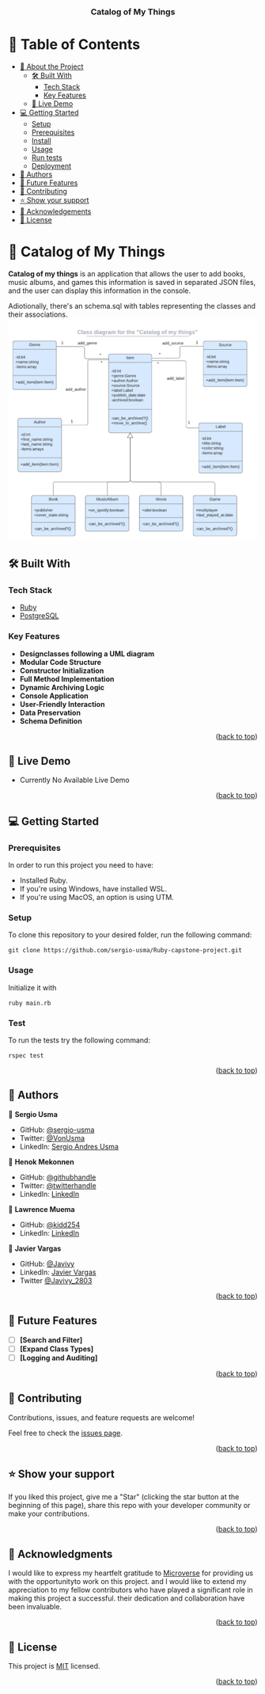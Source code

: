 <a id="readme-top"></a>

<div align="center">
<h3><b>Catalog of My Things</b></h3>
</div>

# 📗 Table of Contents

- [📖 About the Project](#about-project)
  - [🛠 Built With](#built-with)
    - [Tech Stack](#tech-stack)
    - [Key Features](#key-features)
  - [🚀 Live Demo](#live-demo)
- [💻 Getting Started](#getting-started)
  - [Setup](#setup)
  - [Prerequisites](#prerequisites)
  - [Install](#install)
  - [Usage](#usage)
  - [Run tests](#run-tests)
  - [Deployment](#deployment)
- [👥 Authors](#authors)
- [🔭 Future Features](#future-features)
- [🤝 Contributing](#contributing)
- [⭐️ Show your support](#support)
- [🙏 Acknowledgements](#acknowledgements)
- [📝 License](#license)

<!-- PROJECT DESCRIPTION -->

# 📖 Catalog of My Things <a id="about-project"></a>

**Catalog of my things** is an application that allows the user to add books, music albums, and games this information is saved in separated JSON files, and the user can display this information in the console.

Adiotionally, there's an schema.sql with tables representing the classes and their associations.
![image](./catalog_of_my_things.png)

## 🛠 Built With <a id="built-with"></a>

### Tech Stack <a id="tech-stack"></a>

  <ul>
    <li><a href="https://www.ruby-lang.org/en/">Ruby</a></li>
    <li><a href="https://www.postgresql.org/">PostgreSQL</a></li>
  </ul>

<!-- Features -->

### Key Features <a id="key-features"></a>

- **Designclasses following a UML diagram**
- **Modular Code Structure**
- **Constructor Initialization**
- **Full Method Implementation**
- **Dynamic Archiving Logic**
- **Console Application**
- **User-Friendly Interaction**
- **Data Preservation**
- **Schema Definition**

<p align='right'>(<a href="#readme-top">back to top</a>)</p>

## 🚀 Live Demo <a id="live-demo"></a>

- Currently No Available Live Demo

<p align='right'>(<a href="#readme-top">back to top</a>)</p>

<!-- GETTING STARTED -->

## 💻 Getting Started <a id="getting-started"></a>

### Prerequisites

In order to run this project you need to have:

- Installed Ruby.
- If you're using Windows, have installed WSL.
- If you're using MacOS, an option is using UTM.

### Setup

To clone this repository to your desired folder, run the following command: <br>

```
git clone https://github.com/sergio-usma/Ruby-capstone-project.git
```

### Usage

Initialize it with

```
ruby main.rb
```

### Test

To run the tests try the following command:

```
rspec test
```

<p align="right">(<a href="#readme-top">back to top</a>)</p>

<!-- AUTHORS -->

## 👥 Authors <a id="authors"></a>

👤 **Sergio Usma**

- GitHub: [@sergio-usma](https://github.com/sergio-usma)
- Twitter: [@VonUsma](https://twitter.com/vonusma)
- LinkedIn: [Sergio Andres Usma](https://www.linkedin.com/in/sergiousma/)

👤 **Henok Mekonnen**

- GitHub: [@githubhandle](https://github.com/henask12)
- Twitter: [@twitterhandle](https://twitter.com/henok_mekonnen3)
- LinkedIn: [LinkedIn](https://www.linkedin.com/in/henokmekonnen1)

👤 **Lawrence Muema**

- GitHub: [@kidd254](https://github.com/Kidd254)
- LinkedIn: [LinkedIn](https://www.linkedin.com/in/lawrence-muema-kioko)

👤 **Javier Vargas**

- GitHub: [@Javivy](https://github.com/Javivy)
- LinkedIn: [Javier Vargas](https://www.linkedin.com/in/javier-alejandro-vargas-ortega)
- Twitter [@Javivy_2803](https://twitter.com/Javivy_2803)

<p align='right'>(<a href="#readme-top">back to top</a>)</p>

<!-- FUTURE FEATURES -->

## 🔭 Future Features <a id="future-features"></a>

- [ ] **[Search and Filter]**
- [ ] **[Expand Class Types]**
- [ ] **[Logging and Auditing]**

<p align='right'>(<a href="#readme-top">back to top</a>)</p>

<!-- CONTRIBUTING -->

## 🤝 Contributing <a id="contributing"></a>

Contributions, issues, and feature requests are welcome!

Feel free to check the [issues page](../../issues/).

<p align='right'>(<a href="#readme-top">back to top</a>)</p>

<!-- SUPPORT -->

## ⭐️ Show your support <a id="support"></a>

If you liked this project, give me a "Star" (clicking the star button at the beginning of this page), share this repo with your developer community or make your contributions.

<p align='right'>(<a href="#readme-top">back to top</a>)</p>

<!-- ACKNOWLEDGEMENTS -->

## 🙏 Acknowledgments <a id="acknowledgements"></a>

I would like to express my heartfelt gratitude to [Microverse](https://github.com/microverseinc) for providing us with the opportunityto work on this project. and I would like to extend my appreciation to my fellow contributors who have played a significant role in making this project a successful. their dedication and collaboration have been invaluable.

<p align='right'>(<a href="#readme-top">back to top</a>)</p>

<!-- LICENSE -->

## 📝 License <a id="license"></a>

This project is [MIT](./LICENSE) licensed.

<p align='right'>(<a href="#readme-top">back to top</a>)</p>
